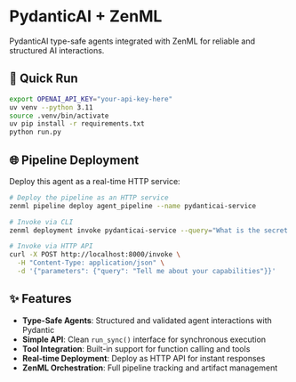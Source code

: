 # PydanticAI + ZenML

PydanticAI type-safe agents integrated with ZenML for reliable and structured AI interactions.

## 🚀 Quick Run

```bash
export OPENAI_API_KEY="your-api-key-here"
uv venv --python 3.11
source .venv/bin/activate
uv pip install -r requirements.txt
python run.py
```

## 🌐 Pipeline Deployment

Deploy this agent as a real-time HTTP service:

```bash
# Deploy the pipeline as an HTTP service
zenml pipeline deploy agent_pipeline --name pydanticai-service

# Invoke via CLI
zenml deployment invoke pydanticai-service --query="What is the secret data?"

# Invoke via HTTP API
curl -X POST http://localhost:8000/invoke \
  -H "Content-Type: application/json" \
  -d '{"parameters": {"query": "Tell me about your capabilities"}}'
```

## ✨ Features

- **Type-Safe Agents**: Structured and validated agent interactions with Pydantic
- **Simple API**: Clean `run_sync()` interface for synchronous execution
- **Tool Integration**: Built-in support for function calling and tools
- **Real-time Deployment**: Deploy as HTTP API for instant responses
- **ZenML Orchestration**: Full pipeline tracking and artifact management